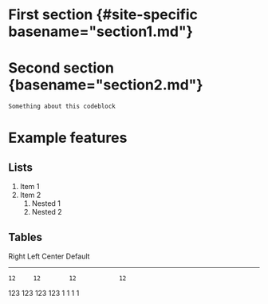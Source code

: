 # First section {#site-specific basename="section1.md"}

# Second section {basename="section2.md"}

~~~~{#site-specific basename="codeblock1.sh"}
Something about this codeblock
~~~~


# Example features

## Lists

1. Item 1
2. Item 2
    1. Nested 1
    2. Nested 2

## Tables

  Right    Left     Center     Default
-------    ------ ----------   -------
    12     12        12            12
   123     123       123          123
     1     1          1             1
